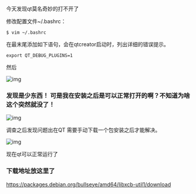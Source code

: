 今天发现qt莫名奇妙的打不开了

修改配置文件~/.bashrc：

```
$ vim ~/.bashrc
```

在最末尾添加如下语句，会在qtcreator启动时，列出详细的错误提示。

```
export QT_DEBUG_PLUGINS=1
```

然后

![img](https://storage.deepin.org/thread/202104272055125805_截图_选择区域_20210427205500.png)

### **发现是少东西！ 可是我在安装之后是可以正常打开的啊？不知道为啥这个突然就没了！**

![img](https://storage.deepin.org/thread/202104272056147435_截图_选择区域_20210427205602.png)

调查之后发现问题出在QT 需要手动下载一个包安装之后才能解决。

![img](https://storage.deepin.org/thread/202104272057579683_截图_选择区域_20210427205719.png)

现在qt可以正常运行了

### 下载地址放这里了



https://packages.debian.org/bullseye/amd64/libxcb-util1/download



[作者]:XXTX




